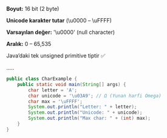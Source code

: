 **Boyut:** 16 bit (2 byte)

**Unicode karakter tutar** (\u0000 – \uFFFF)

**Varsayılan değer:** '\u0000' (null character)

**Aralık:** 0 – 65,535

Java’daki tek unsigned primitive tiptir ✅

.....

```java
public class CharExample {
    public static void main(String[] args) {
        char letter = 'A';
        char unicode = '\u03A9'; // Ω (Yunan harfi Omega)
        char max = '\uFFFF';
        System.out.println("Letter: " + letter);
        System.out.println("Unicode: " + unicode);
        System.out.println("Max char: " + (int) max);
    }
}
```
